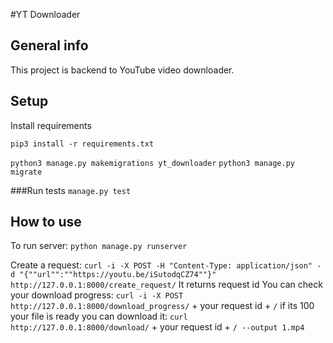 #YT Downloader
## General info
This project is backend to YouTube video downloader.


## Setup
Install requirements

`pip3 install -r requirements.txt`

`python3 manage.py makemigrations yt_downloader`
`python3 manage.py migrate`


###Run tests 
`manage.py test` 

## How to use
To run server: `python manage.py runserver`

Create a request: `curl -i -X POST -H "Content-Type: application/json" -d "{""url"":""https://youtu.be/iSutodqCZ74""}" http://127.0.0.1:8000/create_request/`
It returns request id 
You can check your download progress:  `curl -i -X POST http://127.0.0.1:8000/download_progress/` + your request id + `/`
if its 100 your file is ready you can download it:  `curl http://127.0.0.1:8000/download/` + your request id + `/ --output 1.mp4`